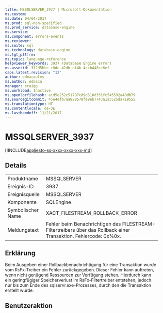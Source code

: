 ```yaml
---
title: MSSQLSERVER_3937 | Microsoft-Dokumentation
ms.custom: 
ms.date: 04/04/2017
ms.prod: sql-non-specified
ms.prod_service: database-engine
ms.service: 
ms.component: errors-events
ms.reviewer: 
ms.suite: sql
ms.technology: database-engine
ms.tgt_pltfrm: 
ms.topic: language-reference
helpviewer_keywords: 3937 (Database Engine error)
ms.assetid: 312d5bbe-c8de-42db-af4b-4ccb448ce6ef
caps.latest.revision: "12"
author: edmacauley
ms.author: edmaca
manager: craigg
ms.workload: Inactive
ms.openlocfilehash: acd5e252c51787cd9d610d331fc545502a48db79
ms.sourcegitcommit: 45e4efb7aa828578fe9eb7743a1a3526da719555
ms.translationtype: HT
ms.contentlocale: de-DE
ms.lasthandoff: 11/21/2017
---
```

# <a name="mssqlserver3937"></a>MSSQLSERVER_3937
[!INCLUDE[appliesto-ss-xxxx-xxxx-xxx-md](../../includes/appliesto-ss-xxxx-xxxx-xxx-md.md)]
  
## <a name="details"></a>Details  
  
|||  
|-|-|  
|Produktname|MSSQLSERVER|  
|Ereignis-ID|3937|  
|Ereignisquelle|MSSQLSERVER|  
|Komponente|SQLEngine|  
|Symbolischer Name|XACT_FILESTREAM_ROLLBACK_ERROR|  
|Meldungstext|Fehler beim Benachrichtigen des FILESTREAM-Filtertreibers über das Rollback einer Transaktion. Fehlercode: 0x%0x.|  
  
## <a name="explanation"></a>Erklärung  
Beim Ausgeben einer Rollbackbenachrichtigung für eine Transaktion wurde vom RsFx-Treiber ein Fehler zurückgegeben. Dieser Fehler kann auftreten, wenn nicht genügend Ressourcen zur Verfügung stehen. Hierdurch kann ein geringfügiger Speicherverlust im RsFx-Filtertreiber entstehen, jedoch nur bis zum Ende des sqlservr.exe-Prozesses, durch den die Transaktion erstellt wurde.  
  
## <a name="user-action"></a>Benutzeraktion  

